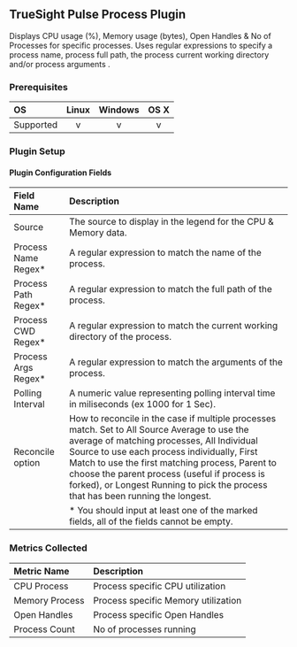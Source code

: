 TrueSight Pulse Process Plugin
---------------------------

Displays CPU usage (%), Memory usage (bytes), Open Handles & No of Processes for specific processes. Uses regular expressions to specify a process name, process full path, the process current working directory and/or process arguments .

### Prerequisites

|     OS    | Linux | Windows | OS X |
|:----------|:-----:|:-------:|:----:|
| Supported |   v   |    v    |  v   |


### Plugin Setup

#### Plugin Configuration Fields
|Field Name        |Description                                                                                                                                                                                                                                                    |
|:-----------------|:--------------------------------------------------------------------------------------------------------------------------------------------------------------------------------------------------------------------------------------------------------------|
|Source            |The source to display in the legend for the CPU & Memory data.                                                                                                                                                                                                          |
|Process Name Regex*|A regular expression to match the name of the process.                                                                                                                                                                                                         |
|Process Path Regex*|A regular expression to match the full path of the process.                                                                                                                                                                                                    |
|Process CWD Regex* |A regular expression to match the current working directory of the process.                                                                                                                                                                                    |
|Process Args Regex*|A regular expression to match the arguments of the process.                                                                                                                                                                                                    |
|Polling Interval|A numeric value representing polling interval time in miliseconds (ex 1000 for 1 Sec).                                                                                                                                                                                                    |
|Reconcile option  |How to reconcile in the case if multiple processes match.  Set to All Source Average to use the average of matching processes, All Individual Source to use each process individually, First Match to use the first matching process, Parent to choose the parent process (useful if process is forked), or Longest Running to pick the process that has been running the longest.|
|                   |* You should input at least one of the marked fields, all of the fields cannot be empty.                                                                                                                                                                                                    |

### Metrics Collected

|Metric Name   |Description                                                             |
|:-------------|:-----------------------------------------------------------------------|
|CPU Process   |Process specific CPU utilization                                        |
|Memory Process|Process specific Memory utilization                                     |
|Open Handles  |Process specific Open Handles                                           |
|Process Count |No of processes running                                                 |